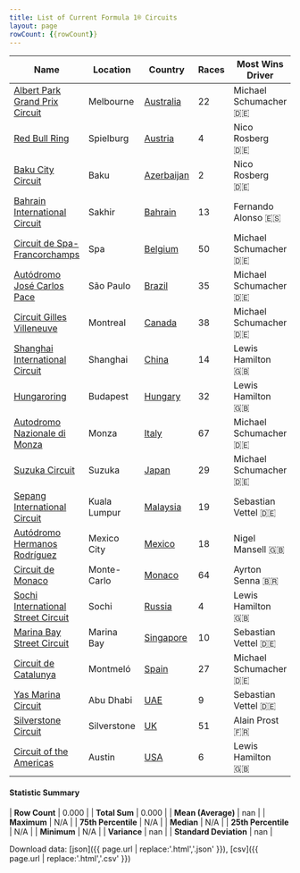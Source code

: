 ```yaml
---
title: List of Current Formula 1® Circuits
layout: page
rowCount: {{rowCount}}
---
```


| Name | Location | Country | Races | Most Wins Driver | Wins |
|--|--|--|--|--|--|
| [Albert Park Grand Prix Circuit](/f1/circuits/albert_park) | Melbourne | [Australia](/f1/countries/australia) | 22 | Michael Schumacher 🇩🇪 | 4 |
| [Red Bull Ring](/f1/circuits/red_bull_ring) | Spielburg | [Austria](/f1/countries/austria) | 4 | Nico Rosberg 🇩🇪 | 2 |
| [Baku City Circuit](/f1/circuits/BAK) | Baku | [Azerbaijan](/f1/countries/azerbaijan) | 2 | Nico Rosberg 🇩🇪 | 1 |
| [Bahrain International Circuit](/f1/circuits/bahrain) | Sakhir | [Bahrain](/f1/countries/bahrain) | 13 | Fernando Alonso 🇪🇸 | 3 |
| [Circuit de Spa-Francorchamps](/f1/circuits/spa) | Spa | [Belgium](/f1/countries/belgium) | 50 | Michael Schumacher 🇩🇪 | 6 |
| [Autódromo José Carlos Pace](/f1/circuits/interlagos) | São Paulo | [Brazil](/f1/countries/brazil) | 35 | Michael Schumacher 🇩🇪 | 4 |
| [Circuit Gilles Villeneuve](/f1/circuits/villeneuve) | Montreal | [Canada](/f1/countries/canada) | 38 | Michael Schumacher 🇩🇪 | 7 |
| [Shanghai International Circuit](/f1/circuits/shanghai) | Shanghai | [China](/f1/countries/china) | 14 | Lewis Hamilton 🇬🇧 | 4 |
| [Hungaroring](/f1/circuits/hungaroring) | Budapest | [Hungary](/f1/countries/hungary) | 32 | Lewis Hamilton 🇬🇧 | 5 |
| [Autodromo Nazionale di Monza](/f1/circuits/monza) | Monza | [Italy](/f1/countries/italy) | 67 | Michael Schumacher 🇩🇪 | 5 |
| [Suzuka Circuit](/f1/circuits/suzuka) | Suzuka | [Japan](/f1/countries/japan) | 29 | Michael Schumacher 🇩🇪 | 6 |
| [Sepang International Circuit](/f1/circuits/sepang) | Kuala Lumpur | [Malaysia](/f1/countries/malaysia) | 19 | Sebastian Vettel 🇩🇪 | 4 |
| [Autódromo Hermanos Rodríguez](/f1/circuits/rodriguez) | Mexico City | [Mexico](/f1/countries/mexico) | 18 | Nigel Mansell 🇬🇧 | 2 |
| [Circuit de Monaco](/f1/circuits/monaco) | Monte-Carlo | [Monaco](/f1/countries/monaco) | 64 | Ayrton Senna 🇧🇷 | 6 |
| [Sochi International Street Circuit](/f1/circuits/sochi) | Sochi | [Russia](/f1/countries/russia) | 4 | Lewis Hamilton 🇬🇧 | 2 |
| [Marina Bay Street Circuit](/f1/circuits/marina_bay) | Marina Bay | [Singapore](/f1/countries/singapore) | 10 | Sebastian Vettel 🇩🇪 | 4 |
| [Circuit de Catalunya](/f1/circuits/catalunya) | Montmeló | [Spain](/f1/countries/spain) | 27 | Michael Schumacher 🇩🇪 | 6 |
| [Yas Marina Circuit](/f1/circuits/yas_marina) | Abu Dhabi | [UAE](/f1/countries/uae) | 9 | Sebastian Vettel 🇩🇪 | 3 |
| [Silverstone Circuit](/f1/circuits/silverstone) | Silverstone | [UK](/f1/countries/uk) | 51 | Alain Prost 🇫🇷 | 5 |
| [Circuit of the Americas](/f1/circuits/americas) | Austin | [USA](/f1/countries/usa) | 6 | Lewis Hamilton 🇬🇧 | 4 |

#### Statistic Summary

| **Row Count** | 0.000 |
| **Total Sum** | 0.000 |
| **Mean (Average)** | nan |
| **Maximum** | N/A |
| **75th Percentile** | N/A |
| **Median** | N/A |
| **25th Percentile** | N/A |
| **Minimum** | N/A |
| **Variance** | nan |
| **Standard Deviation** | nan |

Download data: [json]({{ page.url | replace:'.html','.json' }}), [csv]({{ page.url | replace:'.html','.csv' }})
